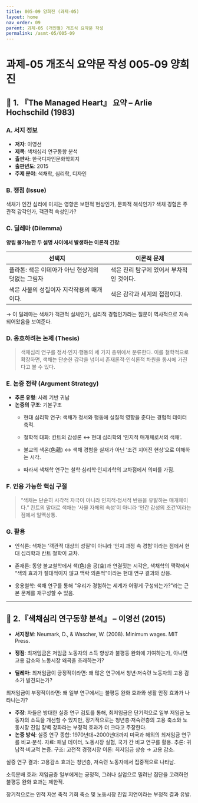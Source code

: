 ```yaml
---
title: 005-09 양희진 (과제-05)
layout: home
nav_order: 09
parent: 과제-05 (개인별) 개조식 요약문 작성
permalink: /asmt-05/005-09
---
```


# 과제-05 개조식 요약문 작성 005-09 양희진 

## 📘 1. 『The Managed Heart』 요약 – Arlie Hochschild (1983)

### A. 서지 정보  
- **저자**: 이영선
- **제목**: 색채심리 연구동향 분석
- **출판사**: 한국디자인문화학회지
- **출판년도**: 2015
- **주제 분야**: 색채학, 심리학, 디자인


### B. 쟁점 (Issue)  
색채가 인간 심리에 미치는 영향은 보편적 현상인가, 문화적 해석인가?
색채 경험은 주관적 감각인가, 객관적 속성인가?


### C. 딜레마 (Dilemma)  
**양립 불가능한 두 설명 사이에서 발생하는 이론적 긴장**:

| 선택지 | 이론적 문제 |
|--------|-------------|
| 플라톤: 색은 이데아가 아닌 현상계의 덧없는 그림자| 색은 진리 탐구에 있어서 부차적인 것이다. |
| 색은 사물의 성질이자 지각작용의 매개이다. | 색은 감각과 세계의 접점이다. |

→ 이 딜레마는 색채가 객관적 실체인가, 심리적 경험인가라는 질문이 역사적으로 지속되어왔음을 보여준다.

### D. 옹호하려는 논제 (Thesis)  
> 색채심리 연구를 정서·인지·행동의 세 가지 층위에서 분류한다.
이를 철학적으로 확장하면, 색채는 단순한 감각을 넘어서 존재론적·인식론적 차원을 동시에 가진다고 볼 수 있다.

### E. 논증 전략 (Argument Strategy)  
- **추론 유형**: 사례 기반 귀납
- **논증의 구조**:
  기본구조
  - 현대 심리학 연구: 색채가 정서와 행동에 실질적 영향을 준다는 경험적 데이터 축적.

  - 철학적 대화: 칸트의 감성론 ↔ 현대 심리학의 ‘인지적 매개체로서의 색채’.

  - 불교의 색온(色蘊) ↔ 색채 경험을 실재가 아닌 ‘조건 지어진 현상’으로 이해하는 시각.

  - 따라서 색채학 연구는 철학·심리학·인지과학의 교차점에서 의미를 가짐.


### F. 인용 가능한 핵심 구절
> “색채는 단순히 시각적 자극이 아니라 인지적·정서적 반응을 유발하는 매개체이다.”
> 칸트의 말대로 색채는 ‘사물 자체의 속성’이 아니라 ‘인간 감성의 조건’이라는 점에서 일맥상통.

### G. 활용
- 인식론: 색채는 ‘객관적 대상의 성질’이 아니라 ‘인지 과정 속 경험’이라는 점에서 현대 심리학과 칸트 철학이 교차.

- 존재론: 동양 불교철학에서 색(色)을 공(空)과 연결짓는 시각은, 색채학의 맥락에서 “색의 효과가 절대적이지 않고 맥락 의존적”이라는 현대 연구 결과와 상응.

- 응용철학: 색채 연구를 통해 "우리가 경험하는 세계가 어떻게 구성되는가?"라는 근본 문제를 재구성할 수 있음.
---

## 📘 2.『색채심리 연구동향 분석』 – 이영선 (2015)

- **서지정보**: Neumark, D., & Wascher, W. (2008). Minimum wages. MIT Press.

- **쟁점**: 최저임금은 저임금 노동자의 소득 향상과 불평등 완화에 기여하는가, 아니면 고용 감소와 노동시장 왜곡을 초래하는가?
- **딜레마**: 최저임금이 긍정적이라면: 왜 많은 연구에서 청년·저숙련 노동자의 고용 감소가 발견되는가?

최저임금이 부정적이라면: 왜 일부 연구에서는 불평등 완화 효과와 생활 안정 효과가 나타나는가?
- **주장**: 자들은 방대한 실증 연구 검토를 통해, 최저임금은 단기적으로 일부 저임금 노동자의 소득을 개선할 수 있지만, 장기적으로는 청년층·저숙련층의 고용 축소와 노동시장 진입 장벽 강화라는 부정적 효과가 더 크다고 주장한다.
- **논증 방식**:
실증 연구 종합: 1970년대~2000년대까지 미국과 해외의 최저임금 연구를 비교·분석.
자료: 패널 데이터, 노동시장 실험, 국가 간 비교 연구를 활용.
추론: 귀납적·비교적 논증.
구조:
고전적 경쟁시장 이론: 최저임금 상승 → 고용 감소.

실증 연구 결과: 고용감소 효과는 청년층, 저숙련 노동자에서 집중적으로 나타남.

소득분배 효과: 저임금층 일부에게는 긍정적, 그러나 실업으로 밀려난 집단을 고려하면 불평등 완화 효과는 제한적.

장기적으로는 인적 자본 축적 기회 축소 및 노동시장 진입 지연이라는 부정적 결과 유발.
